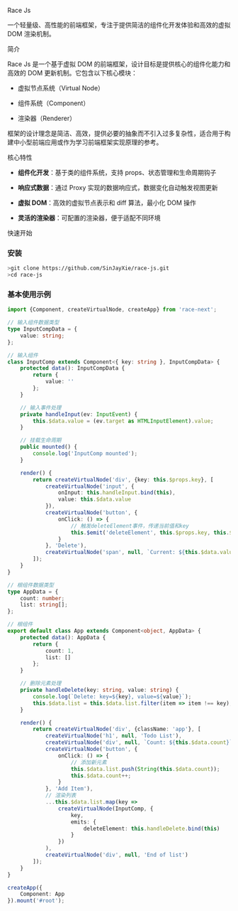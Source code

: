 Race Js



一个轻量级、高性能的前端框架，专注于提供简洁的组件化开发体验和高效的虚拟 DOM 渲染机制。


简介



Race Js 是一个基于虚拟 DOM 的前端框架，设计目标是提供核心的组件化能力和高效的 DOM 更新机制。它包含以下核心模块：




*   虚拟节点系统（Virtual Node）


*   组件系统（Component）


*   渲染器（Renderer）


框架的设计理念是简洁、高效，提供必要的抽象而不引入过多复杂性，适合用于构建中小型前端应用或作为学习前端框架实现原理的参考。


核心特性





*   **组件化开发**：基于类的组件系统，支持 props、状态管理和生命周期钩子


*   **响应式数据**：通过 Proxy 实现的数据响应式，数据变化自动触发视图更新


*   **虚拟 DOM**：高效的虚拟节点表示和 diff 算法，最小化 DOM 操作


*   **灵活的渲染器**：可配置的渲染器，便于适配不同环境


快速开始



### 安装&#xA;



```bash
>git clone https://github.com/SinJayXie/race-js.git
>cd race-js
```

### 基本使用示例


```typescript
import {Component, createVirtualNode, createApp} from 'race-next';

// 输入组件数据类型
type InputCompData = {
    value: string;
};

// 输入组件
class InputComp extends Component<{ key: string }, InputCompData> {
    protected data(): InputCompData {
        return {
            value: ''
        };
    }

    // 输入事件处理
    private handleInput(ev: InputEvent) {
        this.$data.value = (ev.target as HTMLInputElement).value;
    }

    // 挂载生命周期
    public mounted() {
        console.log('InputComp mounted');
    }

    render() {
        return createVirtualNode('div', {key: this.$props.key}, [
            createVirtualNode('input', {
                onInput: this.handleInput.bind(this),
                value: this.$data.value
            }),
            createVirtualNode('button', {
                onClick: () => {
                    // 触发deleteElement事件，传递当前值和key
                    this.$emit('deleteElement', this.$props.key, this.$data.value);
                }
            }, 'Delete'),
            createVirtualNode('span', null, `Current: ${this.$data.value}`)
        ]);
    }
}

// 根组件数据类型
type AppData = {
    count: number;
    list: string[];
};

// 根组件
export default class App extends Component<object, AppData> {
    protected data(): AppData {
        return {
            count: 1,
            list: []
        };
    }

    // 删除元素处理
    private handleDelete(key: string, value: string) {
        console.log(`Delete: key=${key}, value=${value}`);
        this.$data.list = this.$data.list.filter(item => item !== key);
    }

    render() {
        return createVirtualNode('div', {className: 'app'}, [
            createVirtualNode('h1', null, 'Todo List'),
            createVirtualNode('div', null, `Count: ${this.$data.count}`),
            createVirtualNode('button', {
                onClick: () => {
                    // 添加新元素
                    this.$data.list.push(String(this.$data.count));
                    this.$data.count++;
                }
            }, 'Add Item'),
            // 渲染列表
            ...this.$data.list.map(key =>
                createVirtualNode(InputComp, {
                    key,
                    emits: {
                        deleteElement: this.handleDelete.bind(this)
                    }
                })
            ),
            createVirtualNode('div', null, 'End of list')
        ]);
    }
}

createApp({
    Component: App
}).mount('#root');


```
